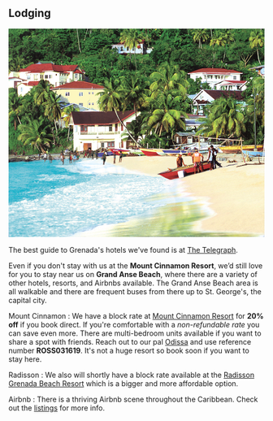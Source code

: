 ## Lodging

<img src="/images/cinnamon.jpg" class="inset" />

The best guide to Grenada's hotels we've found is at [The Telegraph](https://www.telegraph.co.uk/travel/destinations/caribbean/grenada/hotels/).

Even if you don't stay with us at the **Mount Cinnamon Resort**, we’d still love for you to stay near us on **Grand Anse Beach**, where there are a variety of other hotels, resorts, and Airbnbs available. The Grand Anse Beach area is all walkable and there are frequent buses from there up to St. George's, the capital city.

Mount Cinnamon
: We have a block rate at [Mount Cinnamon Resort](https://mountcinnamongrenadahotel.com/) for **20% off** if you book direct. If you're comfortable with a *non-refundable rate* you can save even more. There are multi-bedroom units available if you want to share a spot with friends. Reach out to our pal [Odissa](mailto:reservations@mountcinnamongrenada.com) and use reference number **ROSS031619**. It's not a huge resort so book soon if you want to stay here. 

Radisson
: We also will shortly have a block rate available at the [Radisson Grenada Beach Resort](https://www.radisson.com/st-georges-hotel-gd/grdgrgr) which is a bigger and more affordable option. <!-- Call (800) 333-3333 or [book online](https://www.radisson.com) using promotional code **1903HUDD** under the "More Search Options" section. Note that this block has a cutoff date of **Tuesday, Feb 12, 2019**.-->

Airbnb
: There is a thriving Airbnb scene throughout the Caribbean. Check out the [listings](https://www.airbnb.com/s/Grand-Anse-Beach--Grenada) for more info.
